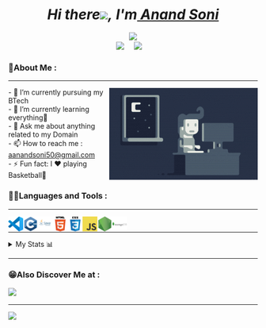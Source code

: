 <h1 align="center"><em>Hi there</em><img src="https://camo.githubusercontent.com/e8e7b06ecf583bc040eb60e44eb5b8e0ecc5421320a92929ce21522dbc34c891/68747470733a2f2f6d656469612e67697068792e636f6d2f6d656469612f6876524a434c467a6361737252346961377a2f67697068792e676966" width="30px"><em>,&nbsp;I'm</em><a href="https://www.linkedin.com/in/anand-soni-63a924202"><em>&nbsp;Anand Soni</em></a></h1>
<div align="center">
    <img src="https://readme-typing-svg.herokuapp.com/?lines=Computer+Science+Student;Web+Developer;Coder;Passionate+Learner;"> 
    <a href="https://git.io/typing-svg">
</div>
<div align="center">
    <a href="https://www.instagram.com/obviously.not.anand/" target="_blank"><img src="https://img.shields.io/badge/Instagram-E4405F?style=for-the-badge&logo=instagram&logoColor=white"></a>&nbsp;&nbsp;&nbsp;&nbsp;
    <a href="https://www.linkedin.com/in/anand-soni-63a924202" target="_blank"><img src="https://img.shields.io/badge/LinkedIn-0077B5?style=for-the-badge&logo=linkedin&logoColor=white"></a>&nbsp;&nbsp;&nbsp;&nbsp;
</div>
<p align="left">
    <h3>📌About Me&nbsp;:</h3>
    <hr>
    <img align="right" src="https://raw.githubusercontent.com/AVS1508/AVS1508/master/assets/Night-Coding.gif" alt="gif" width="300px" height="auto">
    - 🔭 I’m currently pursuing my BTech <br>
    - 🌱 I’m currently learning everything🤣 <br>
    - 💬 Ask me about anything related to my Domain <br>
    - 📫 How to reach me : <a href="https://www.gmail.com" target="_blank">aanandsoni50@gmail.com</a><br>
    - ⚡ Fun fact: I ❤ playing Basketball🏀 <br>
</p>
<div align="left">
    <h3><span width="20px">👩‍💻</span>Languages and Tools&nbsp;:</h3>
    <hr>
    <img align="left" alt="Visual Studio Code" width="30px" src="https://raw.githubusercontent.com/github/explore/80688e429a7d4ef2fca1e82350fe8e3517d3494d/topics/visual-studio-code/visual-studio-code.png"/>
    <img align="left" alt="C++" width="30px" src="https://raw.githubusercontent.com/github/explore/80688e429a7d4ef2fca1e82350fe8e3517d3494d/topics/cpp/cpp.png">
    <img align="left" alt="Java" width="30px" src="https://raw.githubusercontent.com/github/explore/80688e429a7d4ef2fca1e82350fe8e3517d3494d/topics/java/java.png">
    <img align="left" alt="HTML5" width="30px" src="https://raw.githubusercontent.com/github/explore/80688e429a7d4ef2fca1e82350fe8e3517d3494d/topics/html/html.png" />
    <img align="left" alt="CSS3" width="30px" src="https://raw.githubusercontent.com/github/explore/80688e429a7d4ef2fca1e82350fe8e3517d3494d/topics/css/css.png" />
    <img align="left" alt="JavaScript" width="30px" src="https://raw.githubusercontent.com/github/explore/80688e429a7d4ef2fca1e82350fe8e3517d3494d/topics/javascript/javascript.png" />
    <img align="left" alt="Node.js" width="30px" src="https://raw.githubusercontent.com/github/explore/80688e429a7d4ef2fca1e82350fe8e3517d3494d/topics/nodejs/nodejs.png" />
    <img align="left" alt="MongoDB" width="30px" src="https://raw.githubusercontent.com/github/explore/80688e429a7d4ef2fca1e82350fe8e3517d3494d/topics/mongodb/mongodb.png" />
</div>
<br>
<hr>
<details>
    <summary>My Stats 📊</summary>
    <br>
    <div align="left">
        <img src="https://github-readme-stats.vercel.app/api?username=prototype47&show_icons=true&theme=dark" alt="stats">
    </div>
    <br>
    <div align="left">
        <img src="https://github-readme-stats.vercel.app/api/top-langs/?username=prototype47&count_private=true&line_height=40&theme=dark&layout=compact" alt="stats">
    </div>
</details>
<hr>
<div align="left">
    <h3>😁Also Discover Me at&nbsp;:</h3>
    <a href="https://www.hackerrank.com/prototype47" target="_blank"><img src="https://img.shields.io/badge/-Hackerrank-2EC866?style=for-the-badge&logo=HackerRank&logoColor=white">
</div>
<hr>
<img src="https://visitor-badge.glitch.me/badge?page_id=protoype47.visitor-badge&left_color=red&right_color=black&left_text=HelloVisitors">
